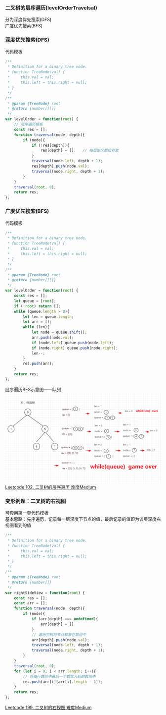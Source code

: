 ### 二叉树的层序遍历(levelOrderTravelsal)
分为深度优先搜索(DFS)  
广度优先搜索(BFS)  


### 深度优先搜索(DFS)  
代码模板

```javascript
/**
 * Definition for a binary tree node.
 * function TreeNode(val) {
 *     this.val = val;
 *     this.left = this.right = null;
 * }
 */
/**
 * @param {TreeNode} root
 * @return {number[][]}
 */
var levelOrder = function(root) {
    // 层序遍历模板
    const res = [];
    function traversal(node, depth){
        if (node){
            if (!res[depth]){
                res[depth] = [];   // 每层定义数组存放
            }
            traversal(node.left, depth + 1);
            res[depth].push(node.val);
            traversal(node.right, depth + 1);
        }
    }
    traversal(root, 0);
    return res;
};
```  

### 广度优先搜索(BFS)  
代码模板

```javascript
/**
 * Definition for a binary tree node.
 * function TreeNode(val) {
 *     this.val = val;
 *     this.left = this.right = null;
 * }
 */
/**
 * @param {TreeNode} root
 * @return {number[][]}
 */
var levelOrder = function(root) {
    const res = [];
    let queue = [root];  
    if (!root) return [];
    while (queue.length > 0){
        let len = queue.length;
        let arr = [];
        while (len){
            let node = queue.shift();
            arr.push(node.val);
            if (node.left) queue.push(node.left);
            if (node.right) queue.push(node.right);
            len--;
        }
        res.push(arr);
    }      
    return res;
};
```  
层序遍历BFS示意图——队列
![层序遍历BFS示意图——队列](https://github.com/Zpadger/Frontend/blob/master/Algorithm/res/%E5%B1%82%E5%BA%8F%E9%81%8D%E5%8E%86BFS.png)
[Leetcode 102. 二叉树的层序遍历 难度Medium](https://leetcode-cn.com/problems/binary-tree-level-order-traversal/)  

### 变形例题：二叉树的右视图  
可套用第一套代码模板  
基本思路：先序遍历，记录每一层深度下节点的值，最后记录的值即为该层深度右视图看到的值

```javascript
/**
 * Definition for a binary tree node.
 * function TreeNode(val) {
 *     this.val = val;
 *     this.left = this.right = null;
 * }
 */
/**
 * @param {TreeNode} root
 * @return {number[]}
 */
var rightSideView = function(root) {
    const res = [];
    const arr = [];
    function traversal(node, depth){
        if (node){
            if (arr[depth] === undefined){
                arr[depth] = []
            }
            // 遍历完树将节点都放在数组中
            arr[depth].push(node.val);
            traversal(node.left, depth + 1);
            traversal(node.right, depth + 1);
        }
    }
    traversal(root, 0);
    for (let i = 0; i < arr.length; i++){
        // 将每行数组中最后一个数放入新的数组中
        res.push(arr[i][arr[i].length - 1]);
    }
    return res;
};
```  
[Leetcode 199. 二叉树的右视图 难度Medium](https://leetcode-cn.com/problems/binary-tree-right-side-view/)
